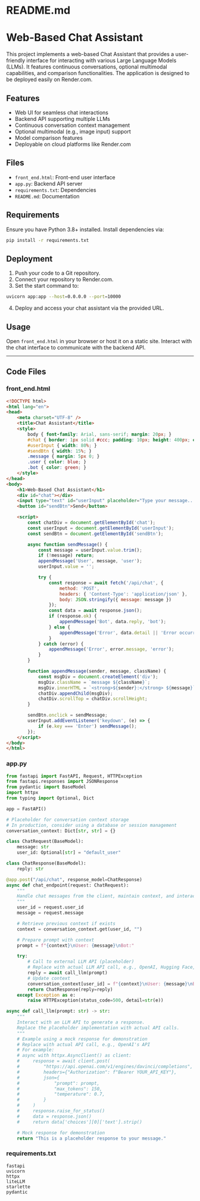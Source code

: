 # README.md

# Web-Based Chat Assistant

This project implements a web-based Chat Assistant that provides a user-friendly interface for interacting with various Large Language Models (LLMs). It features continuous conversations, optional multimodal capabilities, and comparison functionalities. The application is designed to be deployed easily on Render.com.

## Features

- Web UI for seamless chat interactions
- Backend API supporting multiple LLMs
- Continuous conversation context management
- Optional multimodal (e.g., image input) support
- Model comparison features
- Deployable on cloud platforms like Render.com

## Files

- `front_end.html`: Front-end user interface
- `app.py`: Backend API server
- `requirements.txt`: Dependencies
- `README.md`: Documentation

## Requirements

Ensure you have Python 3.8+ installed. Install dependencies via:

```bash
pip install -r requirements.txt
```

## Deployment

1. Push your code to a Git repository.
2. Connect your repository to Render.com.
3. Set the start command to:

```bash
uvicorn app:app --host=0.0.0.0 --port=10000
```

4. Deploy and access your chat assistant via the provided URL.

## Usage

Open `front_end.html` in your browser or host it on a static site. Interact with the chat interface to communicate with the backend API.

---

## Code Files

### front_end.html

```html
<!DOCTYPE html>
<html lang="en">
<head>
    <meta charset="UTF-8" />
    <title>Chat Assistant</title>
    <style>
        body { font-family: Arial, sans-serif; margin: 20px; }
        #chat { border: 1px solid #ccc; padding: 10px; height: 400px; overflow-y: scroll; }
        #userInput { width: 80%; }
        #sendBtn { width: 15%; }
        .message { margin: 5px 0; }
        .user { color: blue; }
        .bot { color: green; }
    </style>
</head>
<body>
    <h1>Web-Based Chat Assistant</h1>
    <div id="chat"></div>
    <input type="text" id="userInput" placeholder="Type your message..." />
    <button id="sendBtn">Send</button>

    <script>
        const chatDiv = document.getElementById('chat');
        const userInput = document.getElementById('userInput');
        const sendBtn = document.getElementById('sendBtn');

        async function sendMessage() {
            const message = userInput.value.trim();
            if (!message) return;
            appendMessage('User', message, 'user');
            userInput.value = '';

            try {
                const response = await fetch('/api/chat', {
                    method: 'POST',
                    headers: { 'Content-Type': 'application/json' },
                    body: JSON.stringify({ message: message })
                });
                const data = await response.json();
                if (response.ok) {
                    appendMessage('Bot', data.reply, 'bot');
                } else {
                    appendMessage('Error', data.detail || 'Error occurred', 'error');
                }
            } catch (error) {
                appendMessage('Error', error.message, 'error');
            }
        }

        function appendMessage(sender, message, className) {
            const msgDiv = document.createElement('div');
            msgDiv.className = `message ${className}`;
            msgDiv.innerHTML = `<strong>${sender}:</strong> ${message}`;
            chatDiv.appendChild(msgDiv);
            chatDiv.scrollTop = chatDiv.scrollHeight;
        }

        sendBtn.onclick = sendMessage;
        userInput.addEventListener('keydown', (e) => {
            if (e.key === 'Enter') sendMessage();
        });
    </script>
</body>
</html>
```

### app.py

```python
from fastapi import FastAPI, Request, HTTPException
from fastapi.responses import JSONResponse
from pydantic import BaseModel
import httpx
from typing import Optional, Dict

app = FastAPI()

# Placeholder for conversation context storage
# In production, consider using a database or session management
conversation_context: Dict[str, str] = {}

class ChatRequest(BaseModel):
    message: str
    user_id: Optional[str] = "default_user"

class ChatResponse(BaseModel):
    reply: str

@app.post("/api/chat", response_model=ChatResponse)
async def chat_endpoint(request: ChatRequest):
    """
    Handle chat messages from the client, maintain context, and interact with LLMs.
    """
    user_id = request.user_id
    message = request.message

    # Retrieve previous context if exists
    context = conversation_context.get(user_id, "")

    # Prepare prompt with context
    prompt = f"{context}\nUser: {message}\nBot:"

    try:
        # Call to external LLM API (placeholder)
        # Replace with actual LLM API call, e.g., OpenAI, Hugging Face, etc.
        reply = await call_llm(prompt)
        # Update context
        conversation_context[user_id] = f"{context}\nUser: {message}\nBot: {reply}"
        return ChatResponse(reply=reply)
    except Exception as e:
        raise HTTPException(status_code=500, detail=str(e))

async def call_llm(prompt: str) -> str:
    """
    Interact with an LLM API to generate a response.
    Replace the placeholder implementation with actual API calls.
    """
    # Example using a mock response for demonstration
    # Replace with actual API call, e.g., OpenAI's API
    # For example:
    # async with httpx.AsyncClient() as client:
    #     response = await client.post(
    #         "https://api.openai.com/v1/engines/davinci/completions",
    #         headers={"Authorization": f"Bearer YOUR_API_KEY"},
    #         json={
    #             "prompt": prompt,
    #             "max_tokens": 150,
    #             "temperature": 0.7,
    #         }
    #     )
    #     response.raise_for_status()
    #     data = response.json()
    #     return data['choices'][0]['text'].strip()

    # Mock response for demonstration
    return "This is a placeholder response to your message."

```

### requirements.txt

```
fastapi
uvicorn
httpx
liteLLM
starlette
pydantic
```